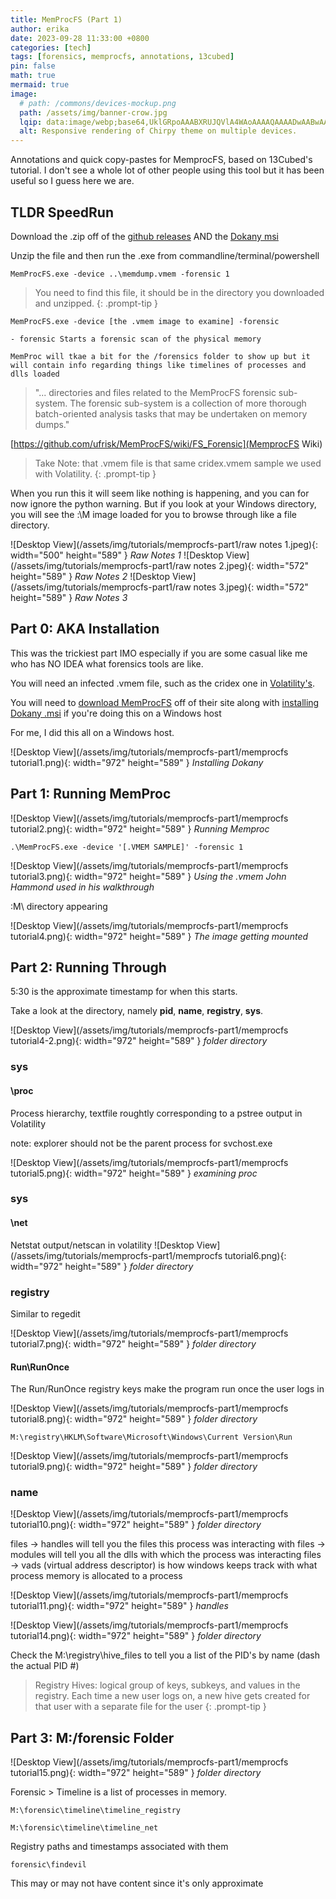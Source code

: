 ```yaml
---
title: MemProcFS (Part 1)
author: erika
date: 2023-09-28 11:33:00 +0800
categories: [tech]
tags: [forensics, memprocfs, annotations, 13cubed]
pin: false
math: true
mermaid: true
image:
  # path: /commons/devices-mockup.png
  path: /assets/img/banner-crow.jpg
  lqip: data:image/webp;base64,UklGRpoAAABXRUJQVlA4WAoAAAAQAAAADwAABwAAQUxQSDIAAAARL0AmbZurmr57yyIiqE8oiG0bejIYEQTgqiDA9vqnsUSI6H+oAERp2HZ65qP/VIAWAFZQOCBCAAAA8AEAnQEqEAAIAAVAfCWkAALp8sF8rgRgAP7o9FDvMCkMde9PK7euH5M1m6VWoDXf2FkP3BqV0ZYbO6NA/VFIAAAA
  alt: Responsive rendering of Chirpy theme on multiple devices.
---
```


Annotations and quick copy-pastes for MemprocFS, based on 13Cubed's tutorial. I don't see a whole lot of other people using this tool but it has been useful so I guess here we are. 

## TLDR SpeedRun

Download the .zip off of the [github releases](https://github.com/ufrisk/MemProcFS/releases) AND the [Dokany msi](https://github.com/dokan-dev/dokany/releases) 

Unzip the file and then run the .exe from commandline/terminal/powershell

```console
MemProcFS.exe -device ..\memdump.vmem -forensic 1
```
> You need to find this file, it should be in the directory you downloaded and unzipped.
{: .prompt-tip }

```console
MemProcFS.exe -device [the .vmem image to examine] -forensic 

- forensic Starts a forensic scan of the physical memory

MemProc will tkae a bit for the /forensics folder to show up but it will contain info regarding things like timelines of processes and dlls loaded

```
> "... directories and files related to the MemProcFS forensic sub-system. The forensic sub-system is a collection of more thorough batch-oriented analysis tasks that may be undertaken on memory dumps." 

[https://github.com/ufrisk/MemProcFS/wiki/FS_Forensic](MemprocFS Wiki)

> Take Note: that .vmem file is that same cridex.vmem sample we used with Volatility. 
{: .prompt-tip }

When you run this it will seem like nothing is happening, and you can for now ignore the python warning. But if you look at your Windows directory, you will see the :\M image loaded for you to browse through like a file directory.

![Desktop View](/assets/img/tutorials/memprocfs-part1/raw notes 1.jpeg){: width="500" height="589" }
_Raw Notes 1_
![Desktop View](/assets/img/tutorials/memprocfs-part1/raw notes 2.jpeg){: width="572" height="589" }
_Raw Notes 2_
![Desktop View](/assets/img/tutorials/memprocfs-part1/raw notes 3.jpeg){: width="572" height="589" }
_Raw Notes 3_

## Part 0: AKA Installation

This was the trickiest part IMO especially if you are some casual like me who has NO IDEA what forensics tools are like.

You will need an infected .vmem file, such as the cridex one in [Volatility's](https://github.com/volatilityfoundation/volatility/wiki/Memory-Samples).

You will need to [ download MemProcFS](https://github.com/ufrisk/MemProcFS/releases) off of their site along with [installing Dokany .msi](https://github.com/dokan-dev/dokany/releases) if you're doing this on a Windows host

For me, I did this all on a Windows host. 

![Desktop View](/assets/img/tutorials/memprocfs-part1/memprocfs tutorial1.png){: width="972" height="589" }
_Installing Dokany_


## Part 1: Running MemProc

![Desktop View](/assets/img/tutorials/memprocfs-part1/memprocfs tutorial2.png){: width="972" height="589" }
_Running Memproc_
```console
.\MemProcFS.exe -device '[.VMEM SAMPLE]' -forensic 1
```

![Desktop View](/assets/img/tutorials/memprocfs-part1/memprocfs tutorial3.png){: width="972" height="589" }
_Using the .vmem John Hammond used in his walkthrough_


:M\ directory appearing

![Desktop View](/assets/img/tutorials/memprocfs-part1/memprocfs tutorial4.png){: width="972" height="589" }
_The image getting mounted_


## Part 2: Running Through

5:30 is the approximate timestamp for when this starts.

Take a look at the directory, namely **pid**,  **name**, **registry**, **sys**. 

![Desktop View](/assets/img/tutorials/memprocfs-part1/memprocfs tutorial4-2.png){: width="972" height="589" }
_folder directory_

### sys
#### \proc

Process hierarchy, textfile roughtly corresponding to a pstree output in Volatility

note: explorer should not be the parent process for svchost.exe

![Desktop View](/assets/img/tutorials/memprocfs-part1/memprocfs tutorial5.png){: width="972" height="589" }
_examining proc_

### sys
#### \net 

Netstat output/netscan in volatility
![Desktop View](/assets/img/tutorials/memprocfs-part1/memprocfs tutorial6.png){: width="972" height="589" }
_folder directory_

### registry

Similar to regedit

![Desktop View](/assets/img/tutorials/memprocfs-part1/memprocfs tutorial7.png){: width="972" height="589" }
_folder directory_

#### Run\RunOnce 

The Run/RunOnce registry keys make the program run once the user logs in

![Desktop View](/assets/img/tutorials/memprocfs-part1/memprocfs tutorial8.png){: width="972" height="589" }
_folder directory_

```M:\registry\HKLM\Software\Microsoft\Windows\Current Version\Run```

![Desktop View](/assets/img/tutorials/memprocfs-part1/memprocfs tutorial9.png){: width="972" height="589" }
_folder directory_

### name 

![Desktop View](/assets/img/tutorials/memprocfs-part1/memprocfs tutorial10.png){: width="972" height="589" }
_folder directory_

files -> handles will tell you the files this process was interacting with 
files -> modules will tell you all the dlls with which the process was interacting
files -> vads (virtual address descriptor) is how windows keeps track with what process memory is allocated to a process 

![Desktop View](/assets/img/tutorials/memprocfs-part1/memprocfs tutorial11.png){: width="972" height="589" }
_handles_

![Desktop View](/assets/img/tutorials/memprocfs-part1/memprocfs tutorial14.png){: width="972" height="589" }
_folder directory_

Check the M:\registry\hive_files  to tell you a list of the PID's by name (dash the actual PID #)

> Registry Hives: logical group of keys, subkeys, and values in the registry. Each time a new user logs on, a new hive gets created for that user with a separate file for the user
{: .prompt-tip } 

## Part 3: M:/forensic Folder

![Desktop View](/assets/img/tutorials/memprocfs-part1/memprocfs tutorial15.png){: width="972" height="589" }
_folder directory_

Forensic > Timeline is a list of processes in memory.
```console
M:\forensic\timeline\timeline_registry

M:\forensic\timeline\timeline_net
```


Registry paths and timestamps associated with them

```console
forensic\findevil
```
This may or may not have content since it's only approximate